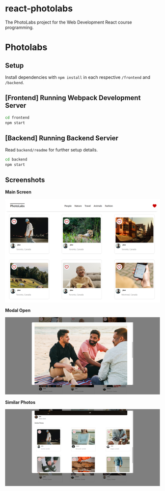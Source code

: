# react-photolabs
The PhotoLabs project for the Web Development React course programming.

# Photolabs

## Setup

Install dependencies with `npm install` in each respective `/frontend` and `/backend`.

## [Frontend] Running Webpack Development Server

```sh
cd frontend
npm start
```

## [Backend] Running Backend Servier

Read `backend/readme` for further setup details.

```sh
cd backend
npm start
```

## Screenshots

<b>Main Screen</b>

!["Main Screen"](https://github.com/TrevorJohnSullivan/photoLabs/blob/main/docs/mainscreenshot.png)

<b>Modal Open</b>

!["Modal Open"](https://github.com/TrevorJohnSullivan/photoLabs/blob/main/docs/modalscreenshot.png)

<b>Similar Photos</b>

!["Similar Photos"](https://github.com/TrevorJohnSullivan/photoLabs/blob/main/docs/similarphotosscreenshot.png)